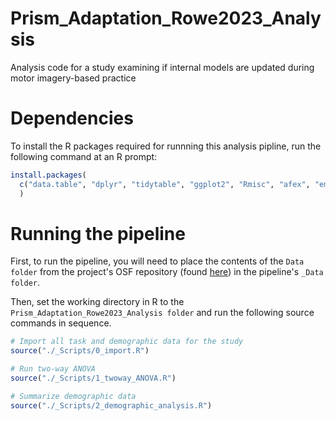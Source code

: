 # Prism_Adaptation_Rowe2023_Analysis
Analysis code for a study examining if internal models are updated during motor imagery-based practice

# Dependencies

To install the R packages required for runnning this analysis pipline, run the following command at an R prompt: 

```r
install.packages(
  c("data.table", "dplyr", "tidytable", "ggplot2", "Rmisc", "afex", "emmeans", "performance")
  )
```

# Running the pipeline

First, to run the pipeline, you will need to place the contents of the ```Data folder``` from the project's OSF repository (found [here](https://osf.io/6tv5m/files/osfstorage)) in the pipeline's ```_Data folder```. 

Then, set the working directory in R to the ```Prism_Adaptation_Rowe2023_Analysis folder``` and run the following source commands in sequence.

```r
# Import all task and demographic data for the study
source("./_Scripts/0_import.R")

# Run two-way ANOVA
source("./_Scripts/1_twoway_ANOVA.R")

# Summarize demographic data
source("./_Scripts/2_demographic_analysis.R")
```
